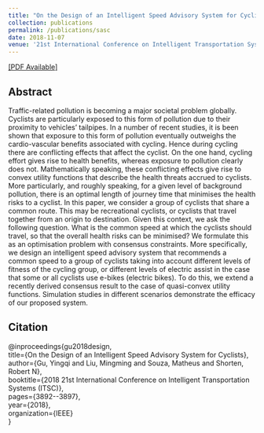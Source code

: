 ```yaml
---
title: "On the Design of an Intelligent Speed Advisory System for Cyclists"
collection: publications
permalink: /publications/sasc
date: 2018-11-07
venue: '21st International Conference on Intelligent Transportation Systems (ITSC)'
---
```


[[PDF Available]](http://ming2liu.github.io/files/sasc.pdf)

## Abstract

Traffic-related pollution is becoming a major societal problem globally. Cyclists are particularly exposed
to this form of pollution due to their proximity to vehicles’ tailpipes. In a number of recent studies, it is been shown that
exposure to this form of pollution eventually outweighs the cardio-vascular benefits associated with cycling. Hence during
cycling there are conflicting effects that affect the cyclist. On the one hand, cycling effort gives rise to health benefits,
whereas exposure to pollution clearly does not. Mathematically speaking, these conflicting effects give rise to convex utility
functions that describe the health threats accrued to cyclists. More particularly, and roughly speaking, for a given level of
background pollution, there is an optimal length of journey time that minimises the health risks to a cyclist. In this paper, we
consider a group of cyclists that share a common route. This may be recreational cyclists, or cyclists that travel together
from an origin to destination. Given this context, we ask the following question. What is the common speed at which the cyclists should travel, so that the overall health risks can be
minimised? We formulate this as an optimisation problem with consensus constraints. More specifically, we design an intelligent speed advisory system that recommends a common speed to a group of cyclists taking into account different levels of fitness
of the cycling group, or different levels of electric assist in the case that some or all cyclists use e-bikes (electric bikes). To do
this, we extend a recently derived consensus result to the case of quasi-convex utility functions. Simulation studies in different
scenarios demonstrate the efficacy of our proposed system.

## Citation

@inproceedings{gu2018design,<br>
  title={On the Design of an Intelligent Speed Advisory System for Cyclists},<br>
  author={Gu, Yingqi and Liu, Mingming and Souza, Matheus and Shorten, Robert N}, <br>
  booktitle={2018 21st International Conference on Intelligent Transportation Systems (ITSC)}, <br>
  pages={3892--3897}, <br>
  year={2018}, <br>
  organization={IEEE} <br>
}